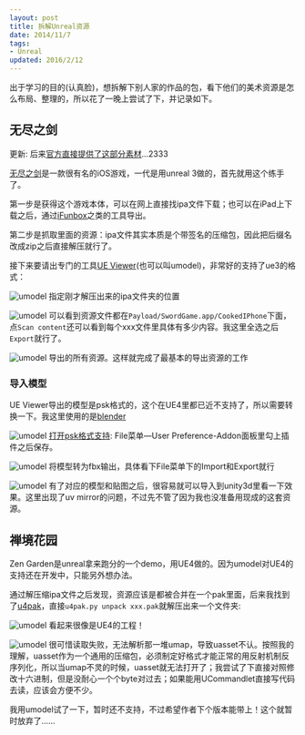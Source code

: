 ```yaml
---
layout: post
title: 拆解Unreal资源
date: 2014/11/7
tags:
- Unreal
updated: 2016/2/12
---
```


出于学习的目的(认真脸)，想拆解下别人家的作品的包，看下他们的美术资源是怎么布局、整理的，所以花了一晚上尝试了下，并记录如下。

<!--more-->

## 无尽之剑

更新: 后来[官方直接提供了这部分素材](https://www.unrealengine.com/blog/free-infinity-blade-collection-marketplace-release)...2333

[无尽之剑](http://infinityblade.com/)是一款很有名的iOS游戏，一代是用unreal 3做的，首先就用这个练手了。

第一步是获得这个游戏本体，可以在网上直接找ipa文件下载；也可以在iPad上下载之后，通过[iFunbox](http://www.i-funbox.com/)之类的工具导出。

第二步是抓取里面的资源：ipa文件其实本质是个带签名的压缩包，因此把后缀名改成zip之后直接解压就行了。

接下来要请出专门的工具[UE Viewer](http://www.gildor.org/en/projects/umodel)(也可以叫umodel)，非常好的支持了ue3的格式：

![umodel](/images/umodel1.png)
指定刚才解压出来的ipa文件夹的位置

![umodel](/images/umodel2.png)
可以看到资源文件都在`Payload/SwordGame.app/CookedIPhone`下面，点`Scan content`还可以看到每个xxx文件里具体有多少内容。我这里全选之后`Export`就行了。

![umodel](/images/umodel3.png)
导出的所有资源。这样就完成了最基本的导出资源的工作

### 导入模型
UE Viewer导出的模型是psk格式的，这个在UE4里都已近不支持了，所以需要转换一下。我这里使用的是[blender](http://www.blender.org/)

![umodel](/images/blender1.png)
[打开psk格式支持](http://www.katsbits.com/tutorials/blender/psa-psk-add-ons-import-export-tool.php): File菜单—User Preference-Addon面板里勾上插件之后保存。

![umodel](/images/blender2.png)
将模型转为fbx输出，具体看下File菜单下的Import和Export就行

![umodel](/images/unity3d_jester.png)
有了对应的模型和贴图之后，很容易就可以导入到unity3d里看一下效果。这里出现了uv mirror的问题，不过先不管了因为我也没准备用现成的这套资源。

## 禅境花园

Zen Garden是unreal拿来跑分的一个demo，用UE4做的。因为umodel对UE4的支持还在开发中，只能另外想办法。

通过解压缩ipa文件之后发现，资源应该是都被合并在一个pak里面，后来我找到了[u4pak](https://github.com/panzi/u4pak)，直接`u4pak.py unpack xxx.pak`就解压出来一个文件夹:

![umodel](/images/zengarden1.png)
看起来很像是UE4的工程！

![umodel](/images/zengarden2.png)
很可惜读取失败，无法解析那一堆umap，导致uasset不认。按照我的理解，uasset作为一个通用的压缩包，必须制定好格式才能正常的用反射机制反序列化，所以当umap不灵的时候，uasset就无法打开了；我尝试了下直接对照修改十六进制，但是没耐心一个个byte对过去；如果能用UCommandlet直接写代码去读，应该会方便不少。

我用umodel试了一下，暂时还不支持，不过希望作者下个版本能带上！这个就暂时放弃了……